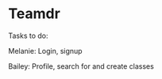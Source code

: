 # Teamdr
Tasks to do:

Melanie: 
  Login, signup
  
Bailey:
  Profile, search for and create classes
